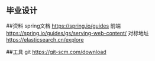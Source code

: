 ## 毕业设计

##资料
spring文档 https://spring.io/guides
前端 https://spring.io/guides/gs/serving-web-content/
对标地址 https://elasticsearch.cn/explore

##工具
git https://git-scm.com/download
